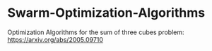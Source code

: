 # Swarm-Optimization-Algorithms
Optimization Algorithms for the sum of three cubes problem: https://arxiv.org/abs/2005.09710
